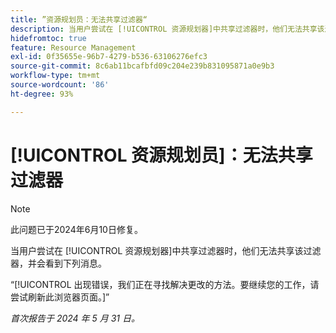 ```yaml
---
title: ”资源规划员：无法共享过滤器“
description: 当用户尝试在 [!UICONTROL 资源规划器]中共享过滤器时，他们无法共享该过滤器，并会看到一条错误消息。
hidefromtoc: true
feature: Resource Management
exl-id: 0f35655e-96b7-4279-b536-63106276efc3
source-git-commit: 8c6ab11bcafbfd09c204e239b831095871a0e9b3
workflow-type: tm+mt
source-wordcount: '86'
ht-degree: 93%

---
```


# [!UICONTROL 资源规划员]：无法共享过滤器

>[!NOTE]
>
>此问题已于2024年6月10日修复。

当用户尝试在 [!UICONTROL 资源规划器]中共享过滤器时，他们无法共享该过滤器，并会看到下列消息。

“[!UICONTROL 出现错误，我们正在寻找解决更改的方法。要继续您的工作，请尝试刷新此浏览器页面。]”

_首次报告于 2024 年 5 月 31 日。_
